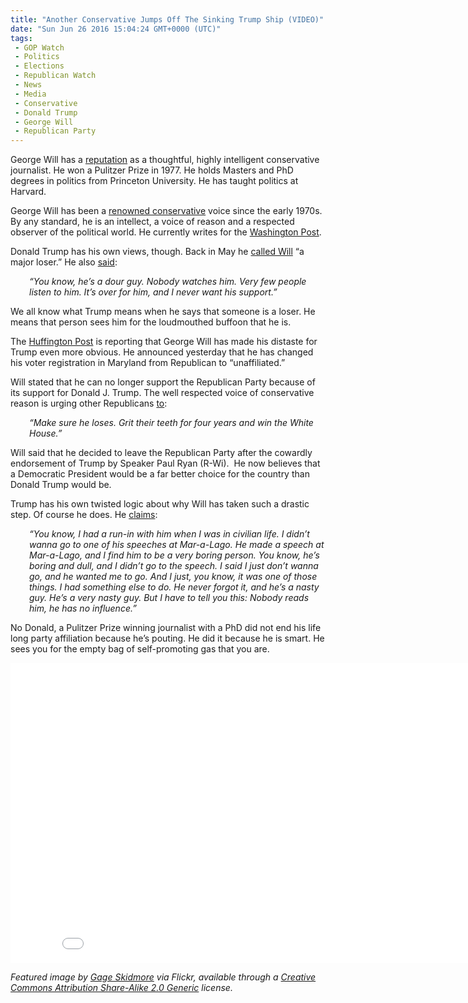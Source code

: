 ```yaml
---
title: "Another Conservative Jumps Off The Sinking Trump Ship (VIDEO)"
date: "Sun Jun 26 2016 15:04:24 GMT+0000 (UTC)"
tags: 
 - GOP Watch
 - Politics
 - Elections
 - Republican Watch
 - News
 - Media
 - Conservative
 - Donald Trump
 - George Will
 - Republican Party
---
```

<p>George Will has a <a href="https://en.wikipedia.org/wiki/George_Will" onclick="__gaTracker(&apos;send&apos;, &apos;event&apos;, &apos;outbound-article&apos;, &apos;https://en.wikipedia.org/wiki/George_Will&apos;, &apos;reputation&apos;);">reputation</a> as a thoughtful, highly intelligent conservative journalist. He won a Pulitzer Prize&#xA0;in 1977. He holds Masters and PhD degrees in politics from Princeton University. He has taught politics at Harvard.</p><p>George Will has been a <a href="https://en.wikipedia.org/wiki/George_Will" onclick="__gaTracker(&apos;send&apos;, &apos;event&apos;, &apos;outbound-article&apos;, &apos;https://en.wikipedia.org/wiki/George_Will&apos;, &apos;renowned conservative&apos;);">renowned conservative</a> voice since the early 1970s. By any standard, he is an intellect, a voice of reason and a respected observer of the political world. He currently writes for the <a href="https://www.washingtonpost.com/" onclick="__gaTracker(&apos;send&apos;, &apos;event&apos;, &apos;outbound-article&apos;, &apos;https://www.washingtonpost.com/&apos;, &apos;Washington Post&apos;);">Washington Post</a>.</p><p>Donald Trump has his own views, though. Back in May he <a href="http://www.politico.com/blogs/2016-gop-primary-live-updates-and-results/2016/05/trump-george-will-loser-222782" onclick="__gaTracker(&apos;send&apos;, &apos;event&apos;, &apos;outbound-article&apos;, &apos;http://www.politico.com/blogs/2016-gop-primary-live-updates-and-results/2016/05/trump-george-will-loser-222782&apos;, &apos;called Will&apos;);">called Will</a> &#x201C;a major loser.&#x201D; He also <a href="http://www.politico.com/blogs/2016-gop-primary-live-updates-and-results/2016/05/trump-george-will-loser-222782" onclick="__gaTracker(&apos;send&apos;, &apos;event&apos;, &apos;outbound-article&apos;, &apos;http://www.politico.com/blogs/2016-gop-primary-live-updates-and-results/2016/05/trump-george-will-loser-222782&apos;, &apos;said&apos;);">said</a>:</p><p class="p1" style="padding-left: 30px;"><em><span class="s1">&#x201C;You know, he&#x2019;s a dour guy. Nobody watches him. Very few people listen to him. It&#x2019;s over for him, and I never want his support.&#x201D;</span></em></p><p class="p1">We all know what Trump means when he says that someone is a loser. He means that&#xA0;person sees him for the loudmouthed buffoon that he is.</p><p class="p1">The <a href="http://www.huffingtonpost.com/entry/george-will-sinking-gop_us_576ec60ee4b0dbb1bbbac552?section" onclick="__gaTracker(&apos;send&apos;, &apos;event&apos;, &apos;outbound-article&apos;, &apos;http://www.huffingtonpost.com/entry/george-will-sinking-gop_us_576ec60ee4b0dbb1bbbac552?section&apos;, &apos;Huffington Post&apos;);">Huffington Post</a> is reporting that George Will has made his distaste for Trump even more obvious. He announced yesterday that he has changed his voter registration in Maryland from Republican to &#x201C;unaffiliated.&#x201D;</p><p><script async src="//platform.twitter.com/widgets.js" charset="utf-8"></script></p><p>Will stated that he can no longer support the Republican Party because of its support for Donald J. Trump. The well respected voice of conservative reason is urging other Republicans <a href="http://www.huffingtonpost.com/entry/george-will-sinking-gop_us_576ec60ee4b0dbb1bbbac552?section" onclick="__gaTracker(&apos;send&apos;, &apos;event&apos;, &apos;outbound-article&apos;, &apos;http://www.huffingtonpost.com/entry/george-will-sinking-gop_us_576ec60ee4b0dbb1bbbac552?section&apos;, &apos;to&apos;);">to</a>:</p><p class="p1" style="padding-left: 30px;"><em><span class="s1">&#x201C;Make sure he loses. Grit their teeth for four years and win the White House.&#x201D;&#xA0;</span></em></p><p class="p1">Will said that he decided&#xA0;to leave the Republican Party after the cowardly endorsement of Trump by Speaker Paul Ryan (R-Wi). &#xA0;He now believes that a Democratic President would be a far better choice for the country than Donald Trump would be.</p><p class="p1">Trump has his own twisted logic about why Will has taken such a drastic step. Of course he does. He <a href="http://www.politico.com/blogs/2016-gop-primary-live-updates-and-results/2016/05/trump-george-will-loser-222782" onclick="__gaTracker(&apos;send&apos;, &apos;event&apos;, &apos;outbound-article&apos;, &apos;http://www.politico.com/blogs/2016-gop-primary-live-updates-and-results/2016/05/trump-george-will-loser-222782&apos;, &apos;claims&apos;);">claims</a>:</p><p class="p1" style="padding-left: 30px;"><em><span class="s1">&#x201C;You know, I had a run-in with him when I was in civilian life. I didn&#x2019;t wanna go to one of his speeches at Mar-a-Lago. He made a speech at Mar-a-Lago, and I find him to be a very boring person. You know, he&#x2019;s boring and dull, and I didn&#x2019;t go to the speech. I said I just don&#x2019;t wanna go, and he wanted me to go. And I just, you know, it was one of those things. I had something else to do. He never forgot it, and he&#x2019;s a nasty guy. He&#x2019;s a very nasty guy. But I have to tell you this: Nobody reads him, he has no influence.&#x201D;</span></em></p><p class="p1">No Donald, a Pulitzer Prize winning journalist with a PhD did not end his life long party affiliation because he&#x2019;s pouting. He did it because he is smart.&#xA0;He sees you for the empty bag of self-promoting gas that you are.</p><p><iframe width="853" height="480" src="//www.youtube.com/embed/1QDmujlbVCQ" frameborder="0" allowfullscreen></iframe></p><p class="p1"><em>Featured image by <a href="https://www.flickr.com/photos/gageskidmore/12987992434/in/photolist-9KDjXb-9KDn1f-9KDmGo-kMGRE3-r9V4K1-2okXrd-Fj4HUi-77mYcq-bqZ9Hm-4HjNSA-p2pHmg-uGwiY-8Dz2hm-qhv3Ys-JnWz1b-qhi41L-hZX2dB-5LNL8c-7pFXtR-8tcWEf-Gmavrs-cLrJQY-kMESNv-kMEQrM-kMEUSv-cLrJed-cLrHWu-ak7VHA-cLrJwd-ad6Xx8-ak5918-7fmoTZ-cLrHCU-cLrH61-pdpBA8-h9nexB-aPb9Na-GrRDS7-qKLQ1t-qGyxkU-4Fpkz7-cdTw1A-q7EjCY-cg3ED9-cGk1vq-h9ksjp-nzxavw-3mHkHj-ciS5sQ-nvKwZ2" onclick="__gaTracker(&apos;send&apos;, &apos;event&apos;, &apos;outbound-article&apos;, &apos;https://www.flickr.com/photos/gageskidmore/12987992434/in/photolist-9KDjXb-9KDn1f-9KDmGo-kMGRE3-r9V4K1-2okXrd-Fj4HUi-77mYcq-bqZ9Hm-4HjNSA-p2pHmg-uGwiY-8Dz2hm-qhv3Ys-JnWz1b-qhi41L-hZX2dB-5LNL8c-7pFXtR-8tcWEf-Gmavrs-cLrJQY-kMESNv-kMEQrM-kMEUSv-cLrJed-cLrHWu-ak7VHA-cLrJwd-ad6Xx8-ak5918-7fmoTZ-cLrHCU-cLrH61-pdpBA8-h9nexB-aPb9Na-GrRDS7-qKLQ1t-qGyxkU-4Fpkz7-cdTw1A-q7EjCY-cg3ED9-cGk1vq-h9ksjp-nzxavw-3mHkHj-ciS5sQ-nvKwZ2&apos;, &apos;Gage Skidmore&apos;);">Gage Skidmore</a> via Flickr,&#xA0;available through a&#xA0;<a href="https://creativecommons.org/licenses/by-sa/2.0/" onclick="__gaTracker(&apos;send&apos;, &apos;event&apos;, &apos;outbound-article&apos;, &apos;https://creativecommons.org/licenses/by-sa/2.0/&apos;, &apos;Creative Commons Attribution Share-Alike&#xA0;2.0 Generic&apos;);">Creative Commons Attribution Share-Alike&#xA0;2.0 Generic</a> license.</em></p>